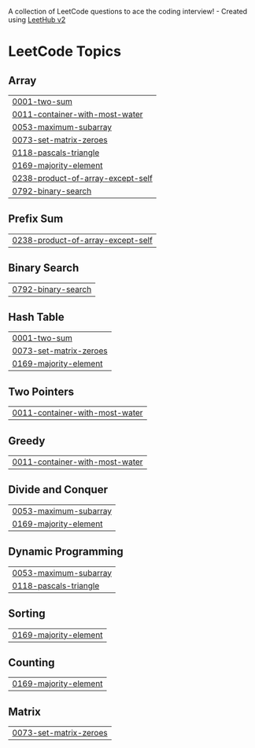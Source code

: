 A collection of LeetCode questions to ace the coding interview! - Created using [LeetHub v2](https://github.com/arunbhardwaj/LeetHub-2.0)
<!---LeetCode Topics Start-->
# LeetCode Topics
## Array
|  |
| ------- |
| [0001-two-sum](https://github.com/shabana-mahammad/Leetcode/tree/master/0001-two-sum) |
| [0011-container-with-most-water](https://github.com/shabana-mahammad/Leetcode/tree/master/0011-container-with-most-water) |
| [0053-maximum-subarray](https://github.com/shabana-mahammad/Leetcode/tree/master/0053-maximum-subarray) |
| [0073-set-matrix-zeroes](https://github.com/shabana-mahammad/Leetcode/tree/master/0073-set-matrix-zeroes) |
| [0118-pascals-triangle](https://github.com/shabana-mahammad/Leetcode/tree/master/0118-pascals-triangle) |
| [0169-majority-element](https://github.com/shabana-mahammad/Leetcode/tree/master/0169-majority-element) |
| [0238-product-of-array-except-self](https://github.com/shabana-mahammad/Leetcode/tree/master/0238-product-of-array-except-self) |
| [0792-binary-search](https://github.com/shabana-mahammad/Leetcode/tree/master/0792-binary-search) |
## Prefix Sum
|  |
| ------- |
| [0238-product-of-array-except-self](https://github.com/shabana-mahammad/Leetcode/tree/master/0238-product-of-array-except-self) |
## Binary Search
|  |
| ------- |
| [0792-binary-search](https://github.com/shabana-mahammad/Leetcode/tree/master/0792-binary-search) |
## Hash Table
|  |
| ------- |
| [0001-two-sum](https://github.com/shabana-mahammad/Leetcode/tree/master/0001-two-sum) |
| [0073-set-matrix-zeroes](https://github.com/shabana-mahammad/Leetcode/tree/master/0073-set-matrix-zeroes) |
| [0169-majority-element](https://github.com/shabana-mahammad/Leetcode/tree/master/0169-majority-element) |
## Two Pointers
|  |
| ------- |
| [0011-container-with-most-water](https://github.com/shabana-mahammad/Leetcode/tree/master/0011-container-with-most-water) |
## Greedy
|  |
| ------- |
| [0011-container-with-most-water](https://github.com/shabana-mahammad/Leetcode/tree/master/0011-container-with-most-water) |
## Divide and Conquer
|  |
| ------- |
| [0053-maximum-subarray](https://github.com/shabana-mahammad/Leetcode/tree/master/0053-maximum-subarray) |
| [0169-majority-element](https://github.com/shabana-mahammad/Leetcode/tree/master/0169-majority-element) |
## Dynamic Programming
|  |
| ------- |
| [0053-maximum-subarray](https://github.com/shabana-mahammad/Leetcode/tree/master/0053-maximum-subarray) |
| [0118-pascals-triangle](https://github.com/shabana-mahammad/Leetcode/tree/master/0118-pascals-triangle) |
## Sorting
|  |
| ------- |
| [0169-majority-element](https://github.com/shabana-mahammad/Leetcode/tree/master/0169-majority-element) |
## Counting
|  |
| ------- |
| [0169-majority-element](https://github.com/shabana-mahammad/Leetcode/tree/master/0169-majority-element) |
## Matrix
|  |
| ------- |
| [0073-set-matrix-zeroes](https://github.com/shabana-mahammad/Leetcode/tree/master/0073-set-matrix-zeroes) |
<!---LeetCode Topics End-->